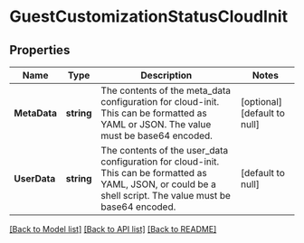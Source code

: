 # GuestCustomizationStatusCloudInit

## Properties
Name | Type | Description | Notes
------------ | ------------- | ------------- | -------------
**MetaData** | **string** | The contents of the meta_data configuration for cloud-init. This can be formatted as YAML or JSON. The value must be base64 encoded.  | [optional] [default to null]
**UserData** | **string** | The contents of the user_data configuration for cloud-init. This can be formatted as YAML, JSON, or could be a shell script. The value must be base64 encoded.  | [default to null]

[[Back to Model list]](../README.md#documentation-for-models) [[Back to API list]](../README.md#documentation-for-api-endpoints) [[Back to README]](../README.md)


